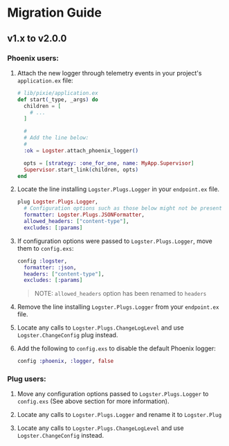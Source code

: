 # Migration Guide

## v1.x to v2.0.0

### Phoenix users:

1. Attach the new logger through telemetry events in your project's `application.ex` file:

   ```elixir
   # lib/pixie/application.ex
   def start(_type, _args) do
     children = [
       # ...
     ]

     #
     # Add the line below:
     #
     :ok = Logster.attach_phoenix_logger()

     opts = [strategy: :one_for_one, name: MyApp.Supervisor]
     Supervisor.start_link(children, opts)
   end
   ```

2. Locate the line installing `Logster.Plugs.Logger` in your `endpoint.ex` file.

   ```elixir
   plug Logster.Plugs.Logger,
     # Configuration options such as those below might not be present
     formatter: Logster.Plugs.JSONFormatter,
     allowed_headers: ["content-type"],
     excludes: [:params]
   ```

3. If configuration options were passed to `Logster.Plugs.Logger`, move them to `config.exs`:

   ```elixir
   config :logster,
     formatter: :json,
     headers: ["content-type"],
     excludes: [:params]
   ```

   > NOTE: `allowed_headers` option has been renamed to `headers`

4. Remove the line installing `Logster.Plugs.Logger` from your `endpoint.ex` file.

5. Locate any calls to `Logster.Plugs.ChangeLogLevel` and use `Logster.ChangeConfig` plug instead.

6. Add the following to `config.exs` to disable the default Phoenix logger:

   ```elixir
   config :phoenix, :logger, false
   ```

### Plug users:

1. Move any configuration options passed to `Logster.Plugs.Logger` to `config.exs` (See above section for more information).

1. Locate any calls to `Logster.Plugs.Logger` and rename it to `Logster.Plug`

1. Locate any calls to `Logster.Plugs.ChangeLogLevel` and use `Logster.ChangeConfig` instead.
